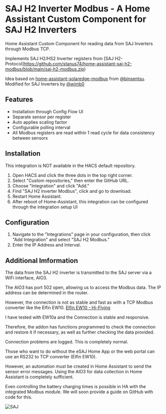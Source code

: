 # SAJ H2 Inverter Modbus - A Home Assistant Custom Component for SAJ H2 Inverters

Home Assistant Custom Component for reading data from SAJ Inverters through Modbus TCP.

Implements SAJ H2/HS2 Inverter registers from [SAJ H2-Protocol]https://github.com/stanus74/home-assistant-saj-h2-modbus/blob/main/saj-h2-modbus.zip)

Idea based on [home-assistant-solaredge-modbus](https://github.com/binsentsu/home-assistant-solaredge-modbus) from [@binsentsu](https://github.com/binsentsu). Modified for SAJ Inverters by [@wimb0](https://github.com/wimb0)

## Features

- Installation through Config Flow UI
- Separate sensor per register
- Auto applies scaling factor
- Configurable polling interval
- All Modbus registers are read within 1 read cycle for data consistency between sensors

## Installation

This integration is NOT available in the HACS default repository.

1. Open HACS and click the three dots in the top right corner.
2. Select "Custom repositories," then enter the GitHub URL.
3. Choose "Integration" and click "Add."
4. Find "SAJ H2 Inverter Modbus", click and go to download.
5. Restart Home Assistant.
6. After reboot of Home-Assistant, this integration can be configured through the integration setup UI

## Configuration

1. Navigate to the "Integrations" page in your configuration, then click "Add Integration" and select "SAJ H2 Modbus."
2. Enter the IP Address and Interval.


## Additional Imformation

The data from the SAJ H2 inverter is transmitted to the SAJ server via a WiFi interface, AIO3.

The AIO3 has port 502 open, allowing us to access the Modbus data. The IP address can be determined in the router.

However, the connection is not as stable and fast as with a TCP Modbus converter like the Elfin EW10. [Elfin EW10 - Hi-Flying](http://www.hi-flying.com/elfin-ew10-elfin-ew11)

I have tested with EW10a and the Connection is stable and responsive.

Therefore, the addon has functions programmed to check the connection and restore it if necessary, as well as further checking the data provided.

Connection problems are logged. This is completely normal.

Those who want to do without the eSAJ Home App or the web portal can use an RS232 to TCP converter (Elfin EW10).

However, an automation must be created in Home Assistant to send the sensor error messages.
Using the AIO3 for data collection in Home Assistant is completely sufficient.

Even controlling the battery charging times is possible in HA with the integrated Modbus module.
We will soon provide a guide on GitHub with code for this.


![SAJ](https://github.com/stanus74/home-assistant-saj-h2-modbus/raw/main/images/saj_h2_modbus/logo.png)
